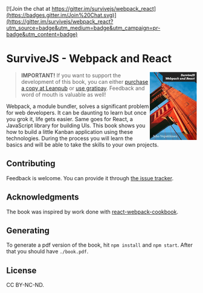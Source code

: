 [![Join the chat at https://gitter.im/survivejs/webpack_react](https://badges.gitter.im/Join%20Chat.svg)](https://gitter.im/survivejs/webpack_react?utm_source=badge&utm_medium=badge&utm_campaign=pr-badge&utm_content=badge) <script data-gratipay-username="bebraw" data-gratipay-widget="button" src="//grtp.co/v1.js"></script>

# SurviveJS - Webpack and React

<img align="right" width="124" height="180" src="manuscript/images/title_page_small.jpg">

> **IMPORTANT!** If you want to support the development of this book, you can either [purchase a copy at Leanpub](https://leanpub.com/survivejs_webpack) or [use gratipay](https://gratipay.com/bebraw/). Feedback and word of mouth is valuable as well!

Webpack, a module bundler, solves a significant problem for web developers. It can be daunting to learn but once you grok it, life gets easier. Same goes for React, a JavaScript library for building UIs. This book shows you how to build a little Kanban application using these technologies. During the process you will learn the basics and will be able to take the skills to your own projects.

## Contributing

Feedback is welcome. You can provide it through [the issue tracker](https://github.com/survivejs/webpack_react/issues).

## Acknowledgments

The book was inspired by work done with [react-webpack-cookbook](https://github.com/christianalfoni/react-webpack-cookbook).

## Generating

To generate a pdf version of the book, hit `npm install` and `npm start`. After that you should have `./book.pdf`.

## License

CC BY-NC-ND.
